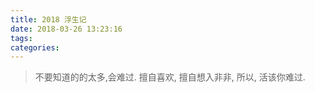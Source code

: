 ```yaml
---
title: 2018 浮生记
date: 2018-03-26 13:23:16
tags:
categories:
---
```


<!--more-->

> 不要知道的的太多,会难过.
擅自喜欢,
擅自想入非非,
所以,
活该你难过.
